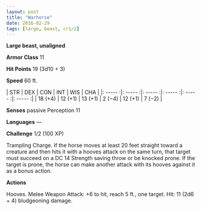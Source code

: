 ```yaml
---
layout: post
title: "Warhorse"
date: 2016-02-29
tags: [large, beast, cr1/2]
---
```


**Large beast, unaligned**

**Armor Class** 11

**Hit Points** 19 (3d10 + 3)

**Speed** 60 ft.

|   STR   |   DEX   |   CON   |   INT   |   WIS   |   CHA   |
|: ----- :|: ----- :|: ----- :|: ----- :|: ----- :|: ----- :|
| 18 (+4) | 12 (+1) | 13 (+1) | 2 (−4) | 12 (+1) | 7 (−2) |

**Senses** passive Perception 11 

**Languages** — 

**Challenge** 1/2 (100 XP)

 Trampling Charge. If the horse moves at least 20 feet straight toward a creature and then hits it with a hooves attack on the same turn, that target must succeed on a DC 14 Strength saving throw or be knocked prone. If the target is prone, the horse can make another attack with its hooves against it as a bonus action. 

**Actions** 

Hooves. Melee Weapon Attack: +6 to hit, reach 5 ft., one target. Hit: 11 (2d6 + 4) bludgeoning damage.